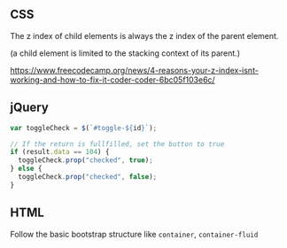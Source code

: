 ## CSS

The z index of child elements is always the z index of the parent element.

(a child element is limited to the stacking context of its parent.)

https://www.freecodecamp.org/news/4-reasons-your-z-index-isnt-working-and-how-to-fix-it-coder-coder-6bc05f103e6c/

## jQuery

```js
var toggleCheck = $(`#toggle-${id}`);

// If the return is fullfilled, set the button to true
if (result.data == 104) {
  toggleCheck.prop("checked", true);
} else {
  toggleCheck.prop("checked", false);
}
```

## HTML

Follow the basic bootstrap structure like `container`, `container-fluid`
